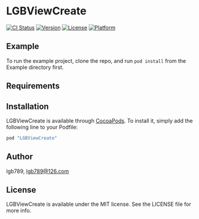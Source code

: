 # LGBViewCreate

[![CI Status](http://img.shields.io/travis/lgb789/LGBViewCreate.svg?style=flat)](https://travis-ci.org/lgb789/LGBViewCreate)
[![Version](https://img.shields.io/cocoapods/v/LGBViewCreate.svg?style=flat)](http://cocoapods.org/pods/LGBViewCreate)
[![License](https://img.shields.io/cocoapods/l/LGBViewCreate.svg?style=flat)](http://cocoapods.org/pods/LGBViewCreate)
[![Platform](https://img.shields.io/cocoapods/p/LGBViewCreate.svg?style=flat)](http://cocoapods.org/pods/LGBViewCreate)

## Example

To run the example project, clone the repo, and run `pod install` from the Example directory first.

## Requirements

## Installation

LGBViewCreate is available through [CocoaPods](http://cocoapods.org). To install
it, simply add the following line to your Podfile:

```ruby
pod "LGBViewCreate"
```

## Author

lgb789, lgb789@126.com

## License

LGBViewCreate is available under the MIT license. See the LICENSE file for more info.
